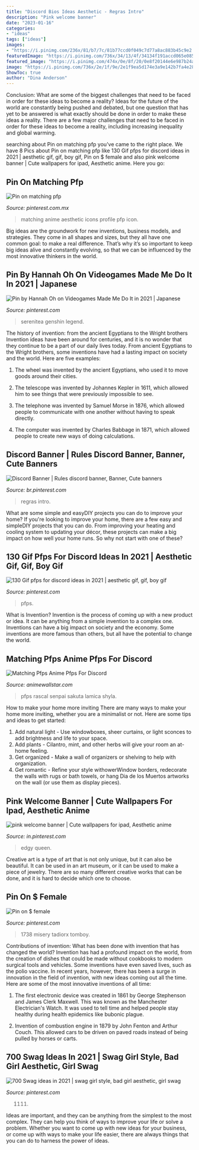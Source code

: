 ```yaml
---
title: "Discord Bios Ideas Aesthetic - Regras Intro"
description: "Pink welcome banner"
date: "2023-01-16"
categories:
- "ideas"
tags: ["ideas"]
images:
- "https://i.pinimg.com/236x/81/b7/7c/81b77ccd0f049c7d77a8ac883b45c9e2.jpg"
featuredImage: "https://i.pinimg.com/736x/34/13/4f/34134f191accd065e085f9ec10bf78f1.jpg"
featured_image: "https://i.pinimg.com/474x/0e/8f/20/0e8f20144e6e987b24ae503af8add782.jpg"
image: "https://i.pinimg.com/736x/2e/1f/9e/2e1f9ea5d174e3a9e142b7fa4e28f050.jpg"
ShowToc: true
author: "Dina Anderson"
---
```



Conclusion: What are some of the biggest challenges that need to be faced in order for these ideas to become a reality?
Ideas for the future of the world are constantly being pushed and debated, but one question that has yet to be answered is what exactly should be done in order to make these ideas a reality. There are a few major challenges that need to be faced in order for these ideas to become a reality, including increasing inequality and global warming.

	

		
searching about Pin on matching pfp you've came to the right place. We have 8 Pics about Pin on matching pfp like 130 Gif pfps for discord ideas in 2021 | aesthetic gif, gif, boy gif, Pin on $ female and also pink welcome banner | Cute wallpapers for ipad, Aesthetic anime. Here you go:
		
    
## Pin On Matching Pfp

<img loading=lazy src="https://i.pinimg.com/736x/44/bd/27/44bd270dbdeded50f48b9a41a2fc1f44.jpg" onerror="this.onerror=null;this.src='https://tse3.mm.bing.net/th?id=OIP.RI7MufweBDnal8S1YzzhUQHaHa&amp;pid=15.1';" alt="Pin on matching pfp">

_Source: pinterest.com.mx_

>matching anime aesthetic icons profile pfp icon. 

	

Big ideas are the groundwork for new inventions, business models, and strategies. They come in all shapes and sizes, but they all have one common goal: to make a real difference. That’s why it’s so important to keep big ideas alive and constantly evolving, so that we can be influenced by the most innovative thinkers in the world.

    
## Pin By Hannah Oh On Videogames Made Me Do It In 2021 | Japanese

<img loading=lazy src="https://i.pinimg.com/736x/2e/1f/9e/2e1f9ea5d174e3a9e142b7fa4e28f050.jpg" onerror="this.onerror=null;this.src='https://tse4.mm.bing.net/th?id=OIP.umKV_xkeawznu1HoE4ZiZgHaEK&amp;pid=15.1';" alt="Pin by Hannah Oh on Videogames Made Me Do It in 2021 | Japanese">

_Source: pinterest.com_

>serenitea genshin legend. 

	

The history of invention: from the ancient Egyptians to the Wright brothers
Invention ideas have been around for centuries, and it is no wonder that they continue to be a part of our daily lives today. From ancient Egyptians to the Wright brothers, some inventions have had a lasting impact on society and the world. Here are five examples:
1) The wheel was invented by the ancient Egyptians, who used it to move goods around their cities.

2) The telescope was invented by Johannes Kepler in 1611, which allowed him to see things that were previously impossible to see.

3) The telephone was invented by Samuel Morse in 1876, which allowed people to communicate with one another without having to speak directly.

4) The computer was invented by Charles Babbage in 1871, which allowed people to create new ways of doing calculations.

    
## Discord Banner | Rules Discord Banner, Banner, Cute Banners

<img loading=lazy src="https://i.pinimg.com/736x/11/be/52/11be5286fbdede12b5be5a59dc1d5526.jpg" onerror="this.onerror=null;this.src='https://tse2.mm.bing.net/th?id=OIP.RLeWahZbBSW73v_B-P5TxgHaDH&amp;pid=15.1';" alt="Discord Banner | Rules discord banner, Banner, Cute banners">

_Source: br.pinterest.com_

>regras intro. 

	

What are some simple and easyDIY projects you can do to improve your home?
If you're looking to improve your home, there are a few easy and simpleDIY projects that you can do. From improving your heating and cooling system to updating your décor, these projects can make a big impact on how well your home runs. So why not start with one of these?

    
## 130 Gif Pfps For Discord Ideas In 2021 | Aesthetic Gif, Gif, Boy Gif

<img loading=lazy src="https://i.pinimg.com/236x/81/b7/7c/81b77ccd0f049c7d77a8ac883b45c9e2.jpg" onerror="this.onerror=null;this.src='https://tse3.mm.bing.net/th?id=OIP.9pRDAYo8LEwuBHNomkGz8QAAAA&amp;pid=15.1';" alt="130 Gif pfps for discord ideas in 2021 | aesthetic gif, gif, boy gif">

_Source: pinterest.com_

>pfps. 

	

What is Invention?
Invention is the process of coming up with a new product or idea. It can be anything from a simple invention to a complex one. Inventions can have a big impact on society and the economy. Some inventions are more famous than others, but all have the potential to change the world.

    
## Matching Pfps Anime Pfps For Discord

<img loading=lazy src="https://i.pinimg.com/736x/69/8d/68/698d687e26e7eb8f5a9afc1692923231.jpg" onerror="this.onerror=null;this.src='https://tse2.mm.bing.net/th?id=OIP.2gokUsUJNiTKywnz94fJogHaHa&amp;pid=15.1';" alt="Matching Pfps Anime Pfps For Discord">

_Source: animewallstar.com_

>pfps rascal senpai sakuta lamica shyla. 

	

How to make your home more inviting
There are many ways to make your home more inviting, whether you are a minimalist or not. Here are some tips and ideas to get started:
1. Add natural light - Use windowboxes, sheer curtains, or light sconces to add brightness and life to your space.
2. Add plants - Cilantro, mint, and other herbs will give your room an at-home feeling.
3. Get organized - Make a wall of organizers or shelving to help with organization.
4. Get romantic - Refine your style withowerWindow borders, redecorate the walls with rugs or bath towels, or hang Dia de los Muertos artworks on the wall (or use them as display pieces).

    
## Pink Welcome Banner | Cute Wallpapers For Ipad, Aesthetic Anime

<img loading=lazy src="https://i.pinimg.com/736x/34/13/4f/34134f191accd065e085f9ec10bf78f1.jpg" onerror="this.onerror=null;this.src='https://tse3.mm.bing.net/th?id=OIP.dJvt1ywqSNvS3DnDNWHqfwHaDB&amp;pid=15.1';" alt="pink welcome banner | Cute wallpapers for ipad, Aesthetic anime">

_Source: in.pinterest.com_

>edgy queen. 

	

Creative art is a type of art that is not only unique, but it can also be beautiful. It can be used in an art museum, or it can be used to make a piece of jewelry. There are so many different creative works that can be done, and it is hard to decide which one to choose.

    
## Pin On $ Female

<img loading=lazy src="https://i.pinimg.com/736x/01/2f/3b/012f3b15ed0b90b8c7ef7a0b8b3148ec.jpg" onerror="this.onerror=null;this.src='https://tse2.mm.bing.net/th?id=OIP.0E7OWSvbG3fycrUMCgTBrwHaJ3&amp;pid=15.1';" alt="Pin on $ female">

_Source: pinterest.com_

>1738 misery tadiorx tomboy. 

	

Contributions of invention: What has been done with invention that has changed the world?
Invention has had a profound impact on the world, from the creation of dishes that could be made without cookbooks to modern surgical tools and vehicles. Some inventions have even saved lives, such as the polio vaccine. In recent years, however, there has been a surge in innovation in the field of invention, with new ideas coming out all the time. Here are some of the most innovative inventions of all time:
1) The first electronic device was created in 1861 by George Stephenson and James Clerk Maxwell. This was known as the Manchester Electrician's Watch. It was used to tell time and helped people stay healthy during health epidemics like bubonic plague.

2) Invention of combustion engine in 1879 by John Fenton and Arthur Couch. This allowed cars to be driven on paved roads instead of being pulled by horses or carts.

    
## 700 Swag Ideas In 2021 | Swag Girl Style, Bad Girl Aesthetic, Girl Swag

<img loading=lazy src="https://i.pinimg.com/474x/0e/8f/20/0e8f20144e6e987b24ae503af8add782.jpg" onerror="this.onerror=null;this.src='https://tse1.mm.bing.net/th?id=OIP.r9jcZDkmxN5F-XRa6oIIXwAAAA&amp;pid=15.1';" alt="700 Swag ideas in 2021 | swag girl style, bad girl aesthetic, girl swag">

_Source: pinterest.com_

>1111. 

	

Ideas are important, and they can be anything from the simplest to the most complex. They can help you think of ways to improve your life or solve a problem. Whether you want to come up with new ideas for your business, or come up with ways to make your life easier, there are always things that you can do to harness the power of ideas.

